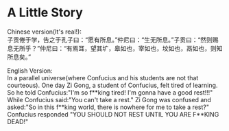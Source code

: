 # A Little Story
Chinese version(It's real!):  
子贡倦于学，告之于孔子曰：“愿有所息。”仲尼曰：“生无所息。”子贡曰：“然则赐息无所乎？”仲尼曰：“有焉耳，望其圹，皋如也，宰如也，坟如也，鬲如也，则知所息矣。”

English Version:  
In a parallel universe(where Confucius and his students are not that courteous). One day Zi Gong, a student of Confucius, felt tired of learning. So he told Confucius:"I'm so f\*\*king tired! I'm gonna have a good rest!!!" While Confucius said:"You can't take a rest." Zi Gong was confused and asked:"So in this f\*\*king world, there is nowhere for me to take a rest?" Confucius responded "YOU SHOULD NOT REST UNTIL YOU ARE F\*\*KING DEAD!"
